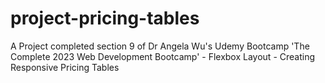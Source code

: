 # project-pricing-tables
A Project completed section 9 of Dr Angela Wu's Udemy Bootcamp 'The Complete 2023 Web Development Bootcamp' - Flexbox Layout - Creating Responsive Pricing Tables

